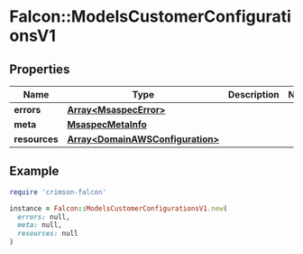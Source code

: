 # Falcon::ModelsCustomerConfigurationsV1

## Properties

| Name | Type | Description | Notes |
| ---- | ---- | ----------- | ----- |
| **errors** | [**Array&lt;MsaspecError&gt;**](MsaspecError.md) |  |  |
| **meta** | [**MsaspecMetaInfo**](MsaspecMetaInfo.md) |  |  |
| **resources** | [**Array&lt;DomainAWSConfiguration&gt;**](DomainAWSConfiguration.md) |  |  |

## Example

```ruby
require 'crimson-falcon'

instance = Falcon::ModelsCustomerConfigurationsV1.new(
  errors: null,
  meta: null,
  resources: null
)
```

